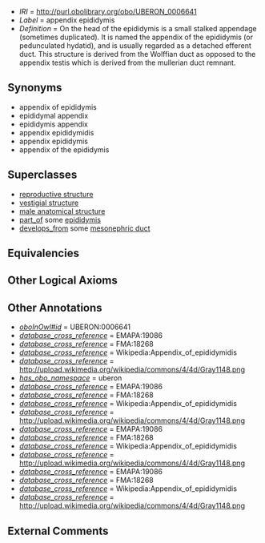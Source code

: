  * *IRI* = http://purl.obolibrary.org/obo/UBERON_0006641
 * *Label* = appendix epididymis
 * *Definition* = On the head of the epididymis is a small stalked appendage (sometimes duplicated). It is named the appendix of the epididymis (or pedunculated hydatid), and is usually regarded as a detached efferent duct. This structure is derived from the Wolffian duct as opposed to the appendix testis which is derived from the mullerian duct remnant.

## Synonyms

 * appendix of epididymis
 * epididymal appendix
 * epididymis appendix
 * appendix epididymidis
 * appendix epididymis
 * appendix of the epididymis

## Superclasses

 * [reproductive structure](../../UBERON/56/UBERON_0005156.md)
 * [vestigial structure](../../UBERON/60/UBERON_0005160.md)
 * [male anatomical structure](../../UBERON/03/UBERON_0014403.md)
 * [part_of](../../BFO/50/BFO_0000050.md) some [epididymis](../../UBERON/01/UBERON_0001301.md)
 * [develops_from](../../RO/02/RO_0002202.md) some [mesonephric duct](../../UBERON/74/UBERON_0003074.md)

## Equivalencies


## Other Logical Axioms


## Other Annotations

 * *[oboInOwl#id](../../id/oboInOwl#id.md)* = UBERON:0006641
 * *[database_cross_reference](../../ef/oboInOwl#hasDbXref.md)* = EMAPA:19086
 * *[database_cross_reference](../../ef/oboInOwl#hasDbXref.md)* = FMA:18268
 * *[database_cross_reference](../../ef/oboInOwl#hasDbXref.md)* = Wikipedia:Appendix_of_epididymidis
 * *[database_cross_reference](../../ef/oboInOwl#hasDbXref.md)* = http://upload.wikimedia.org/wikipedia/commons/4/4d/Gray1148.png
 * *[has_obo_namespace](../../ce/oboInOwl#hasOBONamespace.md)* = uberon
 * *[database_cross_reference](../../ef/oboInOwl#hasDbXref.md)* = EMAPA:19086
 * *[database_cross_reference](../../ef/oboInOwl#hasDbXref.md)* = FMA:18268
 * *[database_cross_reference](../../ef/oboInOwl#hasDbXref.md)* = Wikipedia:Appendix_of_epididymidis
 * *[database_cross_reference](../../ef/oboInOwl#hasDbXref.md)* = http://upload.wikimedia.org/wikipedia/commons/4/4d/Gray1148.png
 * *[database_cross_reference](../../ef/oboInOwl#hasDbXref.md)* = EMAPA:19086
 * *[database_cross_reference](../../ef/oboInOwl#hasDbXref.md)* = FMA:18268
 * *[database_cross_reference](../../ef/oboInOwl#hasDbXref.md)* = Wikipedia:Appendix_of_epididymidis
 * *[database_cross_reference](../../ef/oboInOwl#hasDbXref.md)* = http://upload.wikimedia.org/wikipedia/commons/4/4d/Gray1148.png
 * *[database_cross_reference](../../ef/oboInOwl#hasDbXref.md)* = EMAPA:19086
 * *[database_cross_reference](../../ef/oboInOwl#hasDbXref.md)* = FMA:18268
 * *[database_cross_reference](../../ef/oboInOwl#hasDbXref.md)* = Wikipedia:Appendix_of_epididymidis
 * *[database_cross_reference](../../ef/oboInOwl#hasDbXref.md)* = http://upload.wikimedia.org/wikipedia/commons/4/4d/Gray1148.png

## External Comments

